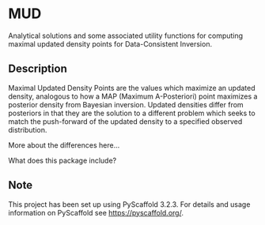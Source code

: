 # MUD

Analytical solutions and some associated utility functions for computing maximal updated density points for Data-Consistent Inversion.

## Description

Maximal Updated Density Points are the values which maximize an updated density, analogous to how a MAP (Maximum A-Posteriori) point maximizes a posterior density from Bayesian inversion.
Updated densities differ from posteriors in that they are the solution to a different problem which seeks to match the push-forward of the updated density to a specified observed distribution.

More about the differences here...

What does this package include?


## Note

This project has been set up using PyScaffold 3.2.3. For details and usage
information on PyScaffold see https://pyscaffold.org/.
